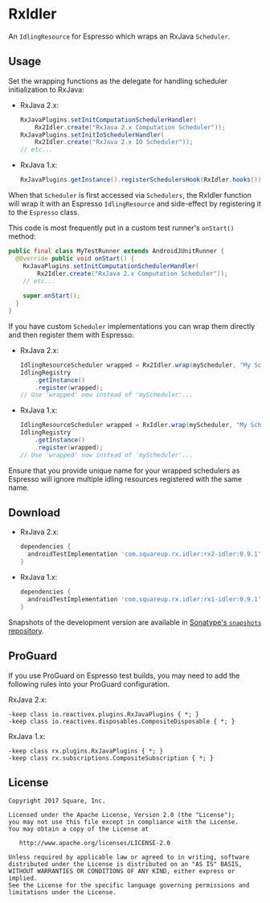 RxIdler
=======

An `IdlingResource` for Espresso which wraps an RxJava `Scheduler`.


Usage
-----

Set the wrapping functions as the delegate for handling scheduler initialization to RxJava:

 *  RxJava 2.x:
 
    ```java
    RxJavaPlugins.setInitComputationSchedulerHandler(
        Rx2Idler.create("RxJava 2.x Computation Scheduler"));
    RxJavaPlugins.setInitIoSchedulerHandler(
        Rx2Idler.create("RxJava 2.x IO Scheduler"));
    // etc...
    ```

 *  RxJava 1.x:
    
    ```java
    RxJavaPlugins.getInstance().registerSchedulersHook(RxIdler.hooks());
    ```

When that `Scheduler` is first accessed via `Schedulers`, the RxIdler function will wrap it with an
Espresso `IdlingResource` and side-effect by registering it to the `Espresso` class.

This code is most frequently put in a custom test runner's `onStart()` method:
```java
public final class MyTestRunner extends AndroidJUnitRunner {
  @Override public void onStart() {
    RxJavaPlugins.setInitComputationSchedulerHandler(
        Rx2Idler.create("RxJava 2.x Computation Scheduler"));
    // etc...
    
    super.onStart();
  }
}
```

If you have custom `Scheduler` implementations you can wrap them directly and then register them
with Espresso:

 *  RxJava 2.x:

    ```java
    IdlingResourceScheduler wrapped = Rx2Idler.wrap(myScheduler, "My Scheduler");
    IdlingRegistry
        .getInstance()
        .register(wrapped);
    // Use 'wrapped' now instead of 'myScheduler'...
    ```

 *  RxJava 1.x:
    ```java
    IdlingResourceScheduler wrapped = RxIdler.wrap(myScheduler, "My Scheduler");
    IdlingRegistry
        .getInstance()
        .register(wrapped);
    // Use 'wrapped' now instead of 'myScheduler'...
    ```


Ensure that you provide unique name for your wrapped schedulers as Espresso will ignore multiple idling
resources registered with the same name.

Download
--------

 *  RxJava 2.x:

    ```groovy
    dependencies {
      androidTestImplementation 'com.squareup.rx.idler:rx2-idler:0.9.1'
    }
    ```

 *  RxJava 1.x:

    ```groovy
    dependencies {
      androidTestImplementation 'com.squareup.rx.idler:rx1-idler:0.9.1'
    }
    ```

Snapshots of the development version are available in [Sonatype's `snapshots` repository][snap].


ProGuard
--------

If you use ProGuard on Espresso test builds, you may need to add the following rules into your ProGuard configuration.


RxJava 2.x:
```
-keep class io.reactivex.plugins.RxJavaPlugins { *; }
-keep class io.reactivex.disposables.CompositeDisposable { *; }
```

RxJava 1.x:
```
-keep class rx.plugins.RxJavaPlugins { *; }
-keep class rx.subscriptions.CompositeSubscription { *; }
```


License
-------

    Copyright 2017 Square, Inc.

    Licensed under the Apache License, Version 2.0 (the "License");
    you may not use this file except in compliance with the License.
    You may obtain a copy of the License at

       http://www.apache.org/licenses/LICENSE-2.0

    Unless required by applicable law or agreed to in writing, software
    distributed under the License is distributed on an "AS IS" BASIS,
    WITHOUT WARRANTIES OR CONDITIONS OF ANY KIND, either express or implied.
    See the License for the specific language governing permissions and
    limitations under the License.





 [snap]: https://oss.sonatype.org/content/repositories/snapshots/
